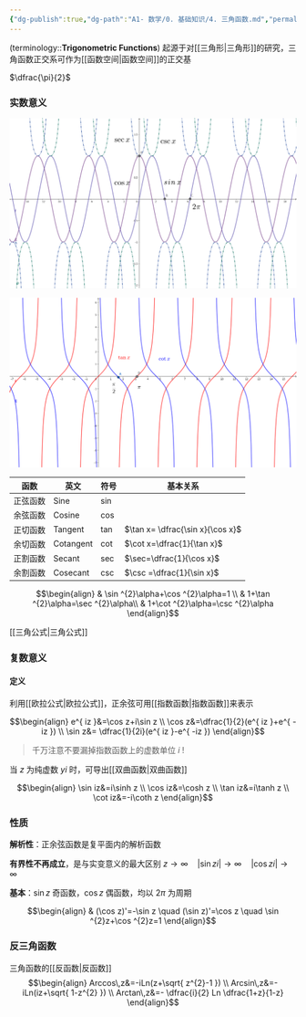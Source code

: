 ```yaml
---
{"dg-publish":true,"dg-path":"A1- 数学/0. 基础知识/4. 三角函数.md","permalink":"/A1- 数学/0. 基础知识/4. 三角函数/","dgPassFrontmatter":true,"noteIcon":"","created":"2024-05-21T15:20:27.885+08:00","updated":"2025-08-03T11:06:56.773+08:00"}
---
```


(terminology::**Trigonometric Functions**)
起源于对[[三角形\|三角形]]的研究，三角函数正交系可作为[[函数空间\|函数空间]]的正交基

$\dfrac{\pi}{2}$
### 实数意义
![Functional files/Photo Resources/Pasted image 20250802220213.png](../img/user/Functional%20files/Photo%20Resources/Pasted%20image%2020250802220213.png)



![Functional files/Photo Resources/Pasted image 20250802221846.png](../img/user/Functional%20files/Photo%20Resources/Pasted%20image%2020250802221846.png)



| 函数   | 英文        | 符号  | 基本关系                             |
| ---- | --------- | --- | -------------------------------- |
| 正弦函数 | Sine      | sin |                                  |
| 余弦函数 | Cosine    | cos |                                  |
| 正切函数 | Tangent   | tan | $\tan x= \dfrac{\sin x}{\cos x}$ |
| 余切函数 | Cotangent | cot | $\cot x=\dfrac{1}{\tan x}$       |
| 正割函数 | Secant    | sec | $\sec=\dfrac{1}{\cos x}$         |
| 余割函数 | Cosecant  | csc | $\csc =\dfrac{1}{\sin x}$        |

$$\begin{align}
 & \sin ^{2}\alpha+\cos ^{2}\alpha=1  \\
 & 1+\tan ^{2}\alpha=\sec ^{2}\alpha\\
 & 1+\cot ^{2}\alpha=\csc ^{2}\alpha
\end{align}$$

[[三角公式\|三角公式]]


### 复数意义
#### 定义
利用[[欧拉公式\|欧拉公式]]，正余弦可用[[指数函数\|指数函数]]来表示

$$\begin{align}
e^{ iz }&=\cos z+i\sin z \\
\cos z&=\dfrac{1}{2}(e^{ iz }+e^{ -iz }) \\
\sin z&= \dfrac{1}{2i}(e^{ iz }-e^{ -iz })
\end{align}$$

>千万注意不要漏掉指数函数上的虚数单位 $i$   !


当 $z$ 为纯虚数 $yi$ 时，可导出[[双曲函数\|双曲函数]]

$$\begin{align}
\sin iz&=i\sinh z  \\
\cos iz&=\cosh z \\
\tan iz&=i\tanh z \\
\cot iz&=-i\coth z  
\end{align}$$


### 性质
**解析性**：正余弦函数是复平面内的解析函数

**有界性不再成立**，是与实变意义的最大区别
$z\to \infty\quad |\sin zi|\to \infty\quad  |\cos zi|\to \infty$

**基本**：$\sin z$  奇函数，$\cos z$  偶函数，均以 $2\pi$ 为周期

$$\begin{align}
 & (\cos z)'=-\sin z \quad  (\sin z)'=\cos z \quad \sin ^{2}z+\cos ^{2}z=1
\end{align}$$

### 反三角函数
三角函数的[[反函数\|反函数]]
$$\begin{align}
Arccos\,z&=-iLn(z+\sqrt{ z^{2}-1 }) \\
Arcsin\,z&=-iLn(iz+\sqrt{ 1-z^{2} }) \\
Arctan\,z&=- \dfrac{i}{2} Ln \dfrac{1+z}{1-z}
\end{align}$$










